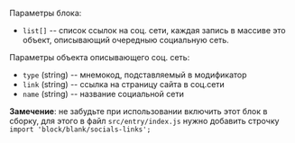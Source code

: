 Параметры блока:
* `list[]` -- список ссылок на соц. сети, каждая запись в массиве это объект, описывающий очередныю социальную сеть.

Параметры объекта описывающего соц. сеть:


* `type` (string) -- мнемокод, подставляемый в модификатор
* `link` (string) -- ссылка на страницу сайта в соц.сети
* `name` (string) -- название социальной сети


**Замечение**: не забудьте при использовании включить этот блок в сборку, для этого в файл `src/entry/index.js` нужно добавить строчку `import 'block/blank/socials-links';`
